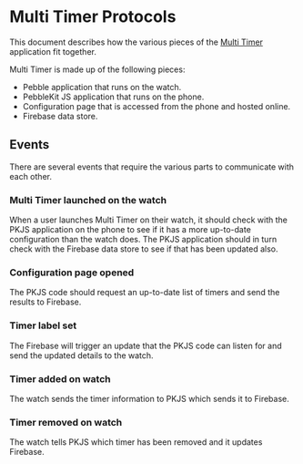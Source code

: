 # Multi Timer Protocols

This document describes how the various pieces of the [Multi Timer][1] application
fit together.

Multi Timer is made up of the following pieces:

* Pebble application that runs on the watch.
* PebbleKit JS application that runs on the phone.
* Configuration page that is accessed from the phone and hosted online.
* Firebase data store.

## Events

There are several events that require the various parts to communicate with each other.

### Multi Timer launched on the watch

When a user launches Multi Timer on their watch, it should check with the PKJS application on the phone to see if it has a more up-to-date configuration than the watch does. The PKJS application should in turn check with the Firebase data store to see if that has been updated also.

### Configuration page opened

The PKJS code should request an up-to-date list of timers and send the results to Firebase.

### Timer label set

The Firebase will trigger an update that the PKJS code can listen for and send the updated details to the watch.

### Timer added on watch

The watch sends the timer information to PKJS which sends it to Firebase.

### Timer removed on watch

The watch tells PKJS which timer has been removed and it updates Firebase.

[1]: https://apps.getpebble.com/applications/52d30a1d19412b4d84000025